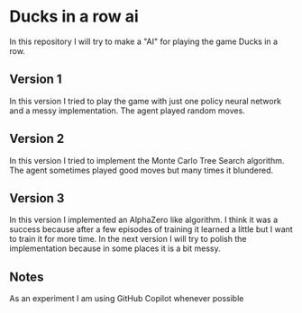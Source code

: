 # Ducks in a row ai

In this repository I will try to make a "AI" for playing the game Ducks in a row. 

## Version 1
In this version I tried to play the game with just one policy neural network and a messy implementation.
The agent played random moves.

## Version 2
In this version I tried to implement the Monte Carlo Tree Search algorithm.
The agent sometimes played good moves but many times it blundered.

## Version 3
In this version I implemented an AlphaZero like algorithm.
I think it was a success because after a few episodes of training it learned a little but I want to train it for more time.
In the next version I will try to polish the implementation because in some places it is a bit messy.

## Notes
As an experiment I am using GitHub Copilot whenever possible
